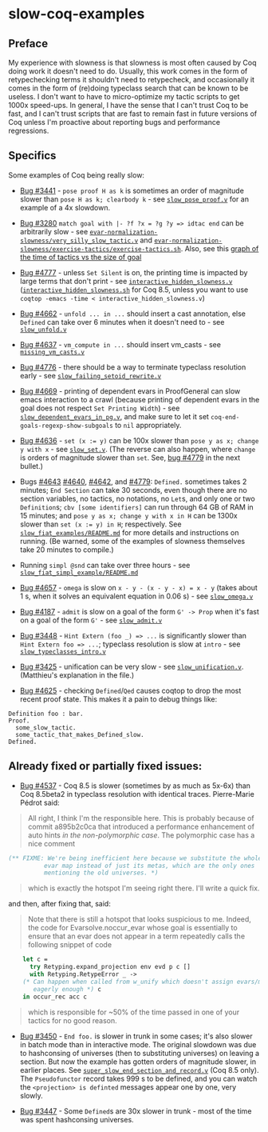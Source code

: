 # slow-coq-examples

## Preface

My experience with slowness is that slowness is most often caused by
Coq doing work it doesn't need to do.  Usually, this work comes in the
form of retypechecking terms it shouldn't need to retypecheck, and
occasionally it comes in the form of (re)doing typeclass search that
can be known to be useless.  I don't want to have to micro-optimize my
tactic scripts to get 1000x speed-ups.  In general, I have the sense
that I can't trust Coq to be fast, and I can't trust scripts that are
fast to remain fast in future versions of Coq unless I'm proactive
about reporting bugs and performance regressions.

## Specifics

Some examples of Coq being really slow:

- [Bug #3441](https://coq.inria.fr/bugs/show_bug.cgi?id=3441) - `pose
  proof H as k` is sometimes an order of magnitude slower than `pose H
  as k; clearbody k` - see [`slow_pose_proof.v`](./slow_pose_proof.v)
  for an example of a 4x slowdown.

- [Bug #3280](https://coq.inria.fr/bugs/show_bug.cgi?id=3280) `match
  goal with |- ?f ?x = ?g ?y => idtac end` can be arbitrarily slow -
  see
  [`evar-normalization-slowness/very_silly_slow_tactic.v`](./evar-normalization-slowness/very_silly_slow_tactic.v)
  and
  [`evar-normalization-slowness/exercise-tactics/exercise-tactics.sh`](./evar-normalization-slowness/exercise-tactics/exercise-tactics.sh).
  Also, see this [graph of the time of tactics vs the size of
  goal](./evar-normalization-slowness/graph.svg)

- [Bug #4777](https://coq.inria.fr/bugs/show_bug.cgi?id=4777) - unless
  `Set Silent` is on, the printing time is impacted by large terms
  that don't print - see
  [`interactive_hidden_slowness.v`](./interactive_hidden_slowness.v)
  ([`interactive_hidden_slowness.sh`](./interactive_hidden_slowness.sh)
  for Coq 8.5, unless you want to use `coqtop -emacs -time <
  interactive_hidden_slowness.v`)

- [Bug #4662](https://coq.inria.fr/bugs/show_bug.cgi?id=4662) -
  `unfold ... in ...` should insert a cast annotation, else `Defined`
  can take over 6 minutes when it doesn't need to - see
  [`slow_unfold.v`](./slow_unfold.v)

- [Bug #4637](https://coq.inria.fr/bugs/show_bug.cgi?id=4637) -
  `vm_compute in ...` should insert vm_casts - see
  [`missing_vm_casts.v`](./missing_vm_casts.v)

- [Bug #4776](https://coq.inria.fr/bugs/show_bug.cgi?id=4776) - there
  should be a way to terminate typeclass resolution early - see
  [`slow_failing_setoid_rewrite.v`](./slow_failing_setoid_rewrite.v)

- [Bug #4669](https://coq.inria.fr/bugs/show_bug.cgi?id=4669) -
  printing of dependent evars in ProofGeneral can slow emacs
  interaction to a crawl (because printing of dependent evars in the
  goal does not respect `Set Printing Width`) - see
  [`slow_dependent_evars_in_pg.v`](./slow_dependent_evars_in_pg.v), and
  make sure to let it set `coq-end-goals-regexp-show-subgoals` to
  `nil` appropriately.

- [Bug #4636](https://coq.inria.fr/bugs/show_bug.cgi?id=4636) - `set
  (x := y)` can be 100x slower than `pose y as x; change y with x` -
  see [`slow_set.v`](./slow_set.v).  (The reverse can also happen,
  where `change` is orders of magnitude slower than `set`.  See, [bug
  #4779](https://coq.inria.fr/bugs/show_bug.cgi?id=4779) in the next
  bullet.)

- Bugs [#4643](https://coq.inria.fr/bugs/show_bug.cgi?id=4643)
  [#4640](https://coq.inria.fr/bugs/show_bug.cgi?id=4640),
  [#4642](https://coq.inria.fr/bugs/show_bug.cgi?id=4642), and
  [#4779](https://coq.inria.fr/bugs/show_bug.cgi?id=4779): `Defined.`
  sometimes takes 2 minutes; `End Section` can take 30 seconds, even
  though there are no section variables, no tactics, no notations, no
  `Let`s, and only one or two `Definition`s; `cbv [some identifiers]`
  can run through 64 GB of RAM in 15 minutes; and `pose y as x; change
  y with x in H` can be 1300x slower than `set (x := y) in H`;
  respectively.  See
  [`slow_fiat_examples/README.md`](./slow_fiat_examples/README.md) for
  more details and instructions on running.  (Be warned, some of the
  examples of slowness themselves take 20 minutes to compile.)

- Running `simpl @snd` can take over three hours - see
  [`slow_fiat_simpl_example/README.md`](./slow_fiat_simpl_example/README.md)

- [Bug #4657](https://coq.inria.fr/bugs/show_bug.cgi?id=4657) -
  `omega` is slow on `x - y - (x - y - x) = x - y` (takes about 1 s,
  when it solves an equivalent equation in 0.06 s) - see
  [`slow_omega.v`](./slow_omega.v)

- [Bug #4187](https://coq.inria.fr/bugs/show_bug.cgi?id=4187) -
  `admit` is slow on a goal of the form `G' -> Prop` when it's fast on
  a goal of the form `G'` - see [`slow_admit.v`](./slow_admit.v)

- [Bug #3448](https://coq.inria.fr/bugs/show_bug.cgi?id=3448) - `Hint
  Extern (foo _) => ...` is significantly slower than `Hint Extern foo
  => ...`; typeclass resolution is slow at `intro` - see
  [`slow_typeclasses_intro.v`](./slow_typeclasses_intro.v)

- [Bug #3425](https://coq.inria.fr/bugs/show_bug.cgi?id=3425) -
  unification can be very slow - see
  [`slow_unification.v`](./slow_unification.v).  (Matthieu's
  explanation in the file.)

- [Bug #4625](https://coq.inria.fr/bugs/show_bug.cgi?id=4625) -
  checking `Defined`/`Qed` causes coqtop to drop the most recent proof
  state.  This makes it a pain to debug things like:
```coq
Definition foo : bar.
Proof.
  some_slow_tactic.
  some_tactic_that_makes_Defined_slow.
Defined.
```


## Already fixed or partially fixed issues:

- [Bug #4537](https://coq.inria.fr/bugs/show_bug.cgi?id=4537) - Coq
  8.5 is slower (sometimes by as much as 5x-6x) than Coq 8.5beta2 in
  typeclass resolution with identical traces.   Pierre-Marie Pédrot said:

> All right, I think I'm the responsible here. This is probably
> because of commit a895b2c0ca that introduced a performance
> enhancement of auto hints *in the non-polymorphic case*. The
> polymorphic case has a nice comment
```ocaml
(** FIXME: We're being inefficient here because we substitute the whole
          evar map instead of just its metas, which are the only ones
          mentioning the old universes. *)
```
> which is exactly the hotspot I'm seeing right there. I'll write a quick fix.

  and then, after fixing that, said:

> Note that there is still a hotspot that looks suspicious to
> me. Indeed, the code for Evarsolve.noccur_evar whose goal is
> essentially to ensure that an evar does not appear in a term
> repeatedly calls the following snippet of code
```ocaml
    let c =
      try Retyping.expand_projection env evd p c []
      with Retyping.RetypeError _ ->
	(* Can happen when called from w_unify which doesn't assign evars/metas
	   eagerly enough *) c
    in occur_rec acc c
```
> which is responsible for ~50% of the time passed in one of your
> tactics for no good reason.

- [Bug #3450](https://coq.inria.fr/bugs/show_bug.cgi?id=3450) - `End
  foo.` is slower in trunk in some cases; it's also slower in batch
  mode than in interactive mode.  The original slowdown was due to
  hashconsing of universes (then to substituting universes) on leaving
  a section.  But now the example has gotten orders of magnitude
  slower, in earlier places.  See
  [`super_slow_end_section_and_record.v`](./super_slow_end_section_and_record.v)
  (Coq 8.5 only).  The `Pseudofunctor` record takes 999 s to be
  defined, and you can watch the `<projection> is definted` messages
  appear one by one, very slowly.

- [Bug #3447](https://coq.inria.fr/bugs/show_bug.cgi?id=3447) - Some
  `Defined`s are 30x slower in trunk - most of the time was spent
  hashconsing universes.
